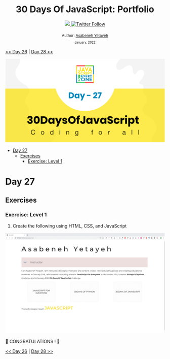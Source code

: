 <div align="center">
  <h1> 30 Days Of JavaScript: Portfolio</h1>
  <a class="header-badge" target="_blank" href="https://www.linkedin.com/in/asabeneh/">
  <img src="https://img.shields.io/badge/style--5eba00.svg?label=LinkedIn&logo=linkedin&style=social">
  </a>
  <a class="header-badge" target="_blank" href="https://twitter.com/Asabeneh">
  <img alt="Twitter Follow" src="https://img.shields.io/twitter/follow/asabeneh?style=social">
  </a>

<sub>Author:
<a href="https://www.linkedin.com/in/asabeneh/" target="_blank">Asabeneh Yetayeh</a><br>
<small> January, 2022</small>
</sub>

</div>

[<< Day 26](../26_Day_World_countries_data_visualization_2/26_day_world_countries_data_visualization_2.md) | [Day 28 >>](../28_Day_Mini_project_leaderboard/28_day_mini_project_leaderboard.md)

![Thirty Days Of JavaScript](../images/banners/day_1_27.png)

- [Day 27](#day-27)
  - [Exercises](#exercises)
    - [Exercise: Level 1](#exercise-level-1)

# Day 27

## Exercises

### Exercise: Level 1

1. Create the following using HTML, CSS, and JavaScript

![Slider](../images/projects/dom_mini_project_slider_day_7.1.gif)

🎉 CONGRATULATIONS ! 🎉

[<< Day 26](../26_Day_World_countries_data_visualization_2/26_day_world_countries_data_visualization_2.md) | [Day 28 >>](../28_Day_Mini_project_leaderboard/28_day_mini_project_leaderboard.md)